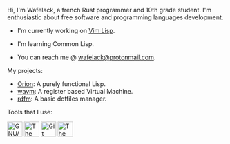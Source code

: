 Hi, I'm Wafelack, a french Rust programmer and 10th grade student. I'm enthusiastic about free software and programming languages development.

- I'm currently working on [Vim Lisp](https://github.com/wafelack/gvlc).
- I'm learning Common Lisp.

- You can reach me @ [wafelack@protonmail.com](mailto:wafelack@protonmail.com).

My projects:
- [Orion](https://github.com/wafelack/orion): A purely functional Lisp.
- [wavm](https://github.com/wafealck/wavm): A register based Virtual Machine.
- [rdfm](https://github.com/wafelack/rdfm): A basic dotfiles manager.

Tools that I use:

<a href="https://gnu.org"><img height="35px" src="https://www.gnu.org/graphics/heckert_gnu.transp.small.png" title="GNU/Linux"></a>&nbsp;<a href="https://rust-lang.org"><img height="35px" src="https://upload.wikimedia.org/wikipedia/commons/thumb/d/d5/Rust_programming_language_black_logo.svg/1024px-Rust_programming_language_black_logo.svg.png" title="The Rust programming language"></a>&nbsp;<a href="https://git-scm.com"><img height="35px" src="https://git-scm.com/images/logo@2x.png" title="Git"></a>&nbsp;<a href="https://www.vim.org/"><img height="35px" src="https://www.vim.org/images/vim32x32.gif" title="The Vim editor"></a>
